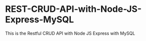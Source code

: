 # REST-CRUD-API-with-Node-JS-Express-MySQL
This is the Restful CRUD API with Node JS Express with MySQL
